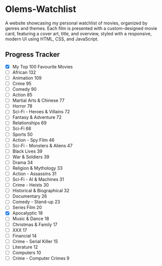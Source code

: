 # Olems-Watchlist
A website showcasing my personal watchlist of movies, organized by genres and themes. Each film is presented with a custom-designed movie card, featuring a cover art, title, and overview, styled with a responsive, modern UI using HTML, CSS, and JavaScript.

## Progress Tracker

- [x] My Top 100 Favourite Movies
- [ ] African	132
- [ ] Animation	109
- [ ] Crime	95
- [ ] Comedy	90
- [ ] Action	85
- [ ] Martial Arts & Chinese	77
- [ ] Horror	78
- [ ] Sci-Fi - Heroes & Villains	72
- [ ] Fantasy & Adventure	72
- [ ] Relationships	69
- [ ] Sci-Fi	68
- [ ] Sports	50
- [ ] Action - Spy Film	46
- [ ] Sci-Fi - Monsters & Aliens	47
- [ ] Black Lives	39
- [ ] War & Soldiers	39
- [ ] Drama	34
- [ ] Religion & Mythology	33
- [ ] Action - Assassins	31
- [ ] Sci-Fi - AI & Machines	31
- [ ] Crime - Heists	30
- [ ] Historical & Biographical	32
- [ ] Documentary	26
- [ ] Comedy - Stand-up	23
- [ ] Series Film	20
- [x] Apocalyptic	18
- [ ] Music & Dance	18
- [ ] Christmas & Family	17
- [ ] XXX	17
- [ ] Financial	14
- [ ] Crime - Serial Killer	15
- [ ] Literature	12
- [ ] Computers	10
- [ ] Crime - Computer Crimes	9

